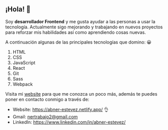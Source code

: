 ## ¡Hola! 👋

Soy **desarrollador Frontend** y me gusta ayudar a las personas a usar la tecnología.
Actualmente sigo mejorando y trabajando en nuevos proyectos para reforzar mis habilidades así como aprendiendo cosas nuevas.

A continuación algunas de las principales tecnologías que domino: 😀

1. HTML
2. CSS
3. JavaScript
4. React
5. Git
6. Sass 
7. Webpack

Visita mi [website](https://abner-estevez.netlify.app/) para que me conozca un poco más, además te puedes poner en contacto conmigo a través de:

* Website: https://abner-estevez.netlify.app/ 👌
* Gmail: nertrabajo2@gmail.com
* LinkedIn: https://www.linkedin.com/in/abner-estevez/

